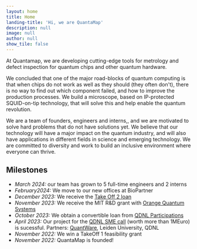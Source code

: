 ```yaml
---
layout: home
title: Home
landing-title: 'Hi, we are QuantaMap'
description: null
image: null
author: null
show_tile: false
---
```


At Quantamap, we are developing cutting-edge tools for metrology and defect inspection for quantum chips and other quantum hardware.

We concluded that one of the major road-blocks of quantum computing is that when chips do not work as well as they should (they often don't), there is no way to find out which component failed, and how to improve the production processes. We build a microscope, based on IP-protected SQUID-on-tip technology, that will solve this and help enable the quantum revolution.

We are a team of founders, engineers and interns,, and we are motivated to solve hard problems that do not have solutions yet. We believe that our technology will have a major impact on the quantum industry, and will also have applications in different fields in science and emerging technology. We are committed to diversity and work to build an inclusive environment where everyone can thrive.

## Milestones

- *March 2024:* our team has grown to 5 full-time engineers and 2 interns
- *February2024:* We move to our new offices at BioPartner
- *December 2023:* We receive the [Take Off 2 loan](https://www.nwo.nl/nieuws/42-nieuwe-take-off-projecten-kunnen-van-start)
- *November 2023:* We receive the MIT R&D grant with [Orange Quantum Systems](https://orangeqs.com)
- *October 2023:* We obtain a convertible loan from [QDNL Participations](https://www.qdnlparticipations.nl)
- *April 2023:*  Our project for the [QDNL SME call](https://quantumdelta.nl/sme-programme) (worth more than 1MEuro) is sucessful. Partners: [QuantWare](https://www.quantware.com), Leiden University, QDNL
- *November 2022:*  We win a TakeOff 1 feasibility grant
- *November 2022:*  QuantaMap is founded!
